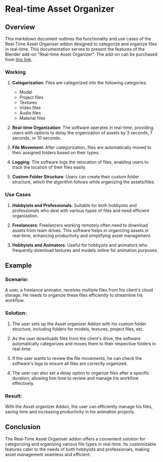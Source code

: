 # Real-time Asset Organizer

## Overview

This markdown document outlines the functionality and use cases of the Real-Time Asset Organiser addon designed to categorize and organize files  in real-time. This documentation serves to present the features of the Blender add-on "Real-time Asset Organizer". The add-on can be purchased from [this link](#). 

### Working

1. **Categorization**: Files are categorized into the following categories:
   - Model
   - Project files
   - Textures
   - Video files
   - Audio files
   - Material files

2. **Real-time Organization**: The software operates in real-time, providing users with options to delay the organization of assets by 3 seconds, 7 seconds, or 10 seconds.

3. **File Movement**: After categorization, files are automatically moved to their assigned folders based on their types.

4. **Logging**: The software logs the relocation of files, enabling users to track the location of their files easily.

5. **Custom Folder Structure**: Users can create their custom folder structure, which the algorithm follows while organizing the assets/files.

### Use Cases

1. **Hobbyists and Professionals**: Suitable for both hobbyists and professionals who deal with various types of files and need efficient organization.

2. **Freelancers**: Freelancers working remotely often need to download assets from team drives. This software helps in organizing assets in real-time, enhancing productivity and simplifying asset management.

3. **Hobbyists and Animators**: Useful for hobbyists and animators who frequently download textures and models online for animation purposes.

## Example

### Scenario:

A user, a freelance animator, receives multiple files from his client's cloud storage. He needs to organize these files efficiently to streamline his workflow.

### Solution:

1. The user sets up the Asset organizer Addon with his custom folder structure, including folders for models, textures, project files, etc.

2. As the user downloads files from the client's drive, the software automatically categorizes and moves them to their respective folders in real-time.

3. If the user wants to review the file movements, he can check the software's logs to ensure all files are correctly organized.

4. The user can also set a delay option to organize files after a specific duration, allowing him time to review and manage his workflow effectively.

### Result:

With the Asset organizer Addon, the user can efficiently manage his files, saving time and increasing productivity in his animation projects.

## Conclusion

The Real-Time Asset Organiser addon offers a convenient solution for categorizing and organizing various file types in real-time. Its customizable features cater to the needs of both hobbyists and professionals, making asset management seamless and efficient.
